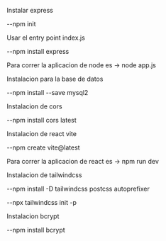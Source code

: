 Instalar express

--npm init

Usar el entry point index.js
  
--npm install express
  
Para correr la aplicacion de node es -> node app.js 

Instalacion para la base de datos

--npm install --save mysql2

Instalacion de cors

--npm install cors latest

Instalacion de react vite

--npm create vite@latest

Para correr la aplicacion de react es -> npm run dev

Instalacion de tailwindcss

--npm install -D tailwindcss postcss autoprefixer

--npx tailwindcss init -p

Instalacion bcrypt

--npm install bcrypt
